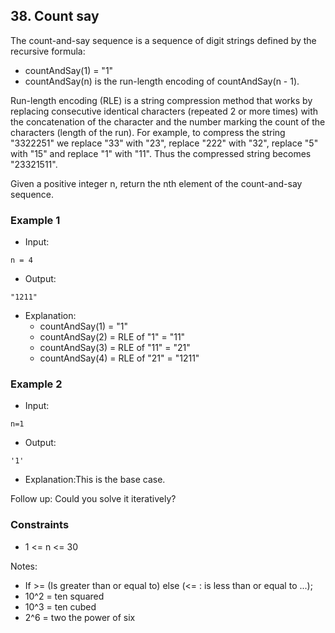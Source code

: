 ## 38. Count say

The count-and-say sequence is a sequence of digit strings defined by the recursive formula:

- countAndSay(1) = "1"
- countAndSay(n) is the run-length encoding of countAndSay(n - 1).

Run-length encoding (RLE) is a string compression method that works by replacing consecutive identical characters (repeated 2 or more times) with the concatenation of the character and the number marking the count of the characters (length of the run). For example, to compress the string "3322251" we replace "33" with "23", replace "222" with "32", replace "5" with "15" and replace "1" with "11". Thus the compressed string becomes "23321511".

Given a positive integer n, return the nth element of the count-and-say sequence.

### Example 1

- Input:

```
n = 4
```

- Output:

```shell
"1211"
```

- Explanation:
  - countAndSay(1) = "1"
  - countAndSay(2) = RLE of "1" = "11"
  - countAndSay(3) = RLE of "11" = "21"
  - countAndSay(4) = RLE of "21" = "1211"

### Example 2

- Input:

```
n=1
```

- Output:

```shell
'1'
```

- Explanation:This is the base case.


Follow up: Could you solve it iteratively?

### Constraints

- 1 <= n <= 30

Notes:

- If >= (Is greater than or equal to) else (<= : is less than or equal to ...);
- 10^2 = ten squared
- 10^3 = ten cubed
- 2^6 = two the power of six

